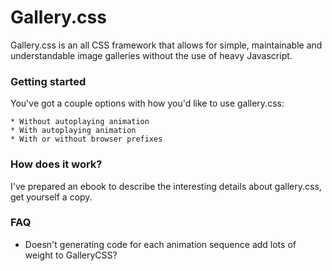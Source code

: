 # Gallery.css

Gallery.css is an all CSS framework that allows for simple, maintainable and understandable image galleries without the use of heavy Javascript. 

### Getting started

You've got a couple options with how you'd like to use gallery.css:

	* Without autoplaying animation
	* With autoplaying animation
	* With or without browser prefixes

### How does it work? 

I've prepared an ebook to describe the interesting details about gallery.css, get yourself a copy.

### FAQ

* Doesn't generating code for each animation sequence add lots of weight to GalleryCSS? 